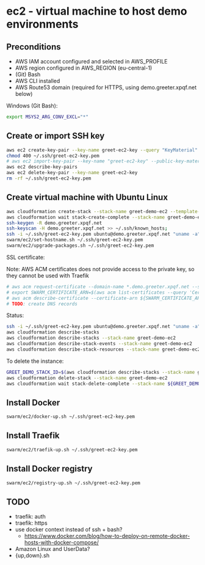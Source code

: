 # ec2 - virtual machine to host demo environments

## Preconditions

- AWS IAM account configured and selected in AWS_PROFILE
- AWS region configured in AWS_REGION (eu-central-1)
- (Git) Bash
- AWS CLI installed
- AWS Route53 domain (required for HTTPS, using demo.greeter.xpqf.net below)

Windows (Git Bash):

```bash
export MSYS2_ARG_CONV_EXCL="*"
```

## Create or import SSH key

```bash
aws ec2 create-key-pair --key-name greet-ec2-key --query "KeyMaterial" --output text > ~/.ssh/greet-ec2-key.pem
chmod 400 ~/.ssh/greet-ec2-key.pem
# aws ec2 import-key-pair --key-name "greet-ec2-key" --public-key-material fileb://~/.ssh/id_rsa.pub
aws ec2 describe-key-pairs
aws ec2 delete-key-pair --key-name greet-ec2-key
rm -rf ~/.ssh/greet-ec2-key.pem
```

## Create virtual machine with Ubuntu Linux

```bash
aws cloudformation create-stack --stack-name greet-demo-ec2 --template-body file://swarm/ec2/ec2.cfn.yml
aws cloudformation wait stack-create-complete --stack-name greet-demo-ec2
ssh-keygen -R demo.greeter.xpqf.net
ssh-keyscan -H demo.greeter.xpqf.net >> ~/.ssh/known_hosts;
ssh -i ~/.ssh/greet-ec2-key.pem ubuntu@demo.greeter.xpqf.net "uname -a"
swarm/ec2/set-hostname.sh ~/.ssh/greet-ec2-key.pem
swarm/ec2/upgrade-packages.sh ~/.ssh/greet-ec2-key.pem
```

SSL certificate:

Note: AWS ACM certificates does not provide access to the private key, so they cannot be used with Traefik

```bash
# aws acm request-certificate --domain-name *.demo.greeter.xpqf.net --subject-alternative-names demo.greeter.xpqf.net --validation-method DNS
# export SWARM_CERTIFICATE_ARN=$(aws acm list-certificates --query 'CertificateSummaryList[?DomainName==`*.demo.greeter.xpqf.net`].CertificateArn' --output text)
# aws acm describe-certificate --certificate-arn ${SWARM_CERTIFICATE_ARN}
# TODO: create DNS records
```

Status:

```bash
ssh -i ~/.ssh/greet-ec2-key.pem ubuntu@demo.greeter.xpqf.net "uname -a"
aws cloudformation describe-stacks
aws cloudformation describe-stacks --stack-name greet-demo-ec2
aws cloudformation describe-stack-events --stack-name greet-demo-ec2
aws cloudformation describe-stack-resources --stack-name greet-demo-ec2
```

To delete the instance:

```bash
GREET_DEMO_STACK_ID=$(aws cloudformation describe-stacks --stack-name greet-demo-ec2 --query 'Stacks[0].StackId' --output text)
aws cloudformation delete-stack --stack-name greet-demo-ec2
aws cloudformation wait stack-delete-complete --stack-name ${GREET_DEMO_STACK_ID}
```

## Install Docker

```bash
swarm/ec2/docker-up.sh ~/.ssh/greet-ec2-key.pem
```

## Install Traefik

```bash
swarm/ec2/traefik-up.sh ~/.ssh/greet-ec2-key.pem
```

## Install Docker registry

```bash
swarm/ec2/registry-up.sh ~/.ssh/greet-ec2-key.pem
```

## TODO

- traefik: auth
- traefik: https
- use docker context instead of ssh + bash?
  - https://www.docker.com/blog/how-to-deploy-on-remote-docker-hosts-with-docker-compose/
- Amazon Linux and UserData?
- {up,down}.sh
